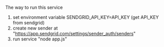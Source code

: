 The way to run this service
1. set environment variable SENDGRID_API_KEY=API_KEY (get API_KEY from sendgrid)
2. create new sender at "https://app.sendgrid.com/settings/sender_auth/senders"
3. run service "node app.js"
